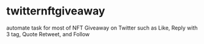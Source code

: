 # twitternftgiveaway

automate task for most of NFT Giveaway on Twitter such as Like, Reply with 3 tag, Quote Retweet, and Follow
